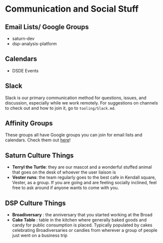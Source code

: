 # Communication and Social Stuff
## Email Lists/ Google Groups
- saturn-dev
- dsp-analysis-platform

## Calendars
- DSDE Events

## Slack
Slack is our primary communication method for questions, issues, and discussion, especially while we work remotely. For suggestions on channels to check out and how to join it, go to `tooling/Slack.md`.

## Affinity Groups
These groups all have Google groups you can join for email lists and calendars. Check them out [here](intranet.broadinstitute.org/broad-affinity-groups)!


## Saturn Culture Things
- **Terryl the Turtle**: they are our mascot and a wonderful stuffed animal that goes on the desk of whoever the user liaison is
- **Vester runs**: the team regularly goes to the best cafe in Kendall square, Vester, as a group. If you are going and are feeling socially inclined, feel free to ask around if anyone wants to come with you.

## DSP Culture Things
- **Broadiversary** : the anniversary that you started working at the Broad
- **Cake Table** : table in the kitchen where generally baked goods and candy for public consumption is placed. Typically populated by cakes celebrating Broadiversaries or candies from wherever a group of people just went on a business trip
